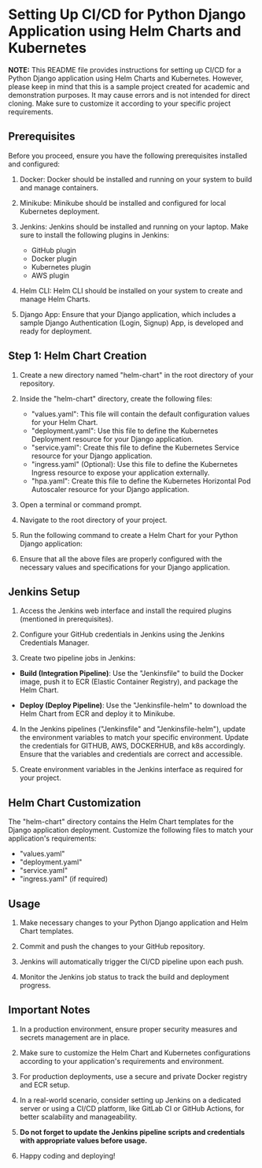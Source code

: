 # Setting Up CI/CD for Python Django Application using Helm Charts and Kubernetes

**NOTE:** This README file provides instructions for setting up CI/CD for a Python Django application using Helm Charts and Kubernetes. However, please keep in mind that this is a sample project created for academic and demonstration purposes. It may cause errors and is not intended for direct cloning. Make sure to customize it according to your specific project requirements.

## Prerequisites

Before you proceed, ensure you have the following prerequisites installed and configured:

1. Docker: Docker should be installed and running on your system to build and manage containers.

2. Minikube: Minikube should be installed and configured for local Kubernetes deployment.

3. Jenkins: Jenkins should be installed and running on your laptop. Make sure to install the following plugins in Jenkins:

   - GitHub plugin
   - Docker plugin
   - Kubernetes plugin
   - AWS plugin

4. Helm CLI: Helm CLI should be installed on your system to create and manage Helm Charts.

5. Django App: Ensure that your Django application, which includes a sample Django Authentication (Login, Signup) App, is developed and ready for deployment.

## Step 1: Helm Chart Creation

1. Create a new directory named "helm-chart" in the root directory of your repository.

2. Inside the "helm-chart" directory, create the following files:

   - "values.yaml": This file will contain the default configuration values for your Helm Chart.
   - "deployment.yaml": Use this file to define the Kubernetes Deployment resource for your Django application.
   - "service.yaml": Create this file to define the Kubernetes Service resource for your Django application.
   - "ingress.yaml" (Optional): Use this file to define the Kubernetes Ingress resource to expose your application externally.
   - "hpa.yaml": Create this file to define the Kubernetes Horizontal Pod Autoscaler resource for your Django application.

3. Open a terminal or command prompt.

4. Navigate to the root directory of your project.

5. Run the following command to create a Helm Chart for your Python Django application:


6. Ensure that all the above files are properly configured with the necessary values and specifications for your Django application.

## Jenkins Setup

1. Access the Jenkins web interface and install the required plugins (mentioned in prerequisites).

2. Configure your GitHub credentials in Jenkins using the Jenkins Credentials Manager.

3. Create two pipeline jobs in Jenkins:

- **Build (Integration Pipeline)**: Use the "Jenkinsfile" to build the Docker image, push it to ECR (Elastic Container Registry), and package the Helm Chart.

- **Deploy (Deploy Pipeline)**: Use the "Jenkinsfile-helm" to download the Helm Chart from ECR and deploy it to Minikube.

4. In the Jenkins pipelines ("Jenkinsfile" and "Jenkinsfile-helm"), update the environment variables to match your specific environment. Update the credentials for GITHUB, AWS, DOCKERHUB, and k8s accordingly. Ensure that the variables and credentials are correct and accessible.

5. Create environment variables in the Jenkins interface as required for your project.

## Helm Chart Customization

The "helm-chart" directory contains the Helm Chart templates for the Django application deployment. Customize the following files to match your application's requirements:

- "values.yaml"
- "deployment.yaml"
- "service.yaml"
- "ingress.yaml" (if required)

## Usage

1. Make necessary changes to your Python Django application and Helm Chart templates.

2. Commit and push the changes to your GitHub repository.

3. Jenkins will automatically trigger the CI/CD pipeline upon each push.

4. Monitor the Jenkins job status to track the build and deployment progress.

## Important Notes

1. In a production environment, ensure proper security measures and secrets management are in place.

2. Make sure to customize the Helm Chart and Kubernetes configurations according to your application's requirements and environment.

3. For production deployments, use a secure and private Docker registry and ECR setup.

4. In a real-world scenario, consider setting up Jenkins on a dedicated server or using a CI/CD platform, like GitLab CI or GitHub Actions, for better scalability and manageability.

5. **Do not forget to update the Jenkins pipeline scripts and credentials with appropriate values before usage.**

6. Happy coding and deploying!
